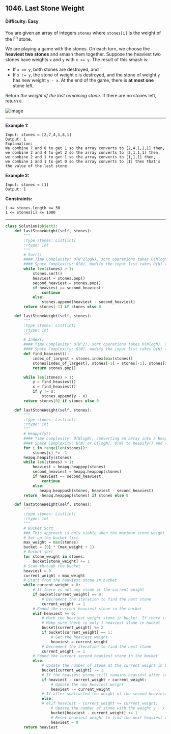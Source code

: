 ## 1046. Last Stone Weight

#### Difficulty: Easy

You are given an array of integers ```stones``` where ```stones[i]``` is the weight of the i<sup>th</sup> stone.

We are playing a game with the stones. On each turn, we choose the __heaviest two stones__ and smash them together. Suppose the heaviest two stones have weights ```x``` and ```y``` with ```x <= y```. The result of this smash is:

- If ```x == y```, both stones are destroyed, and
- If ```x != y```, the stone of weight ```x``` is destroyed, and the stone of weight ```y``` has new weight ```y - x```.
At the end of the game, there is __at most one__ stone left.

Return _the weight of the last remaining stone_. If there are no stones left, return ```0```.

![image](https://user-images.githubusercontent.com/35042430/207638530-a4384603-899f-401a-8c98-a348b4d1a527.png)

---

__Example 1:__

```
Input: stones = [2,7,4,1,8,1]
Output: 1
Explanation: 
We combine 7 and 8 to get 1 so the array converts to [2,4,1,1,1] then,
we combine 2 and 4 to get 2 so the array converts to [2,1,1,1] then,
we combine 2 and 1 to get 1 so the array converts to [1,1,1] then,
we combine 1 and 1 to get 0 so the array converts to [1] then that's the value of the last stone.
```

__Example 2:__

```
Input: stones = [1]
Output: 1
```

__Constraints:__

```
1 <= stones.length <= 30
1 <= stones[i] <= 1000
```

---

```Python
class Solution(object):
    def lastStoneWeight(self, stones):
        """
        :type stones: List[int]
        :rtype: int
        """
        # Sort()
        #### Time Complexity: O(N^2logN), sort operations takes O(NlogN), sort inside the loop every time
        #### Space Complexity: O(N), modify the input list takes O(N) to O(1)        
        while len(stones) > 1:
            stones.sort()
            heaviest = stones.pop()
            second_heaviest = stones.pop()
            if heaviest == second_heaviest:
                continue
            else:
                stones.append(heaviest - second_heaviest)
        return stones[-1] if stones else 0
```

```Python
    def lastStoneWeight(self, stones):
        """
        :type stones: List[int]
        :rtype: int
        """
        # Index()
        #### Time Complexity: O(N^2), sort operations takes O(NlogN), adding the new stone N-1 times while looping through length N of input list
        #### Space Complexity: O(N), modify the input list takes O(N) to O(1)        
        def find_heaviest():
            index_of_largest = stones.index(max(stones))
            stones[index_of_largest], stones[-1] = stones[-1], stones[index_of_largest]
            return stones.pop()

        while len(stones) > 1:
            y = find_heaviest()
            x = find_heaviest()
            if y != x:
                stones.append(y - x)
        return stones[0] if stones else 0
```

```Python
    def lastStoneWeight(self, stones):
        """
        :type stones: List[int]
        :rtype: int
        """
        # Heappify()
        #### Time Complexity: O(NlogN), converting an array into a Heap takes O(N), heappop() and heappush() takes O(logN) time while looping through length N of input list
        #### Space Complexity: O(N) or O(log⁡N), O(N) to heapify() and create priority_queue
        for i in range(len(stones)):
            stones[i] *= -1
        heapq.heapify(stones)
        while len(stones) > 1:
            heaviest = heapq.heappop(stones)
            second_heaviest = heapq.heappop(stones)
            if heaviest == second_heaviest:
                continue
            else:
               heapq.heappush(stones, heaviest - second_heaviest)
        return -heapq.heappop(stones) if stones else 0
```

```Python
    def lastStoneWeight(self, stones):
        """
        :type stones: List[int]
        :rtype: int
        """
        # Bucket Sort
        ### This approach is only viable when the maximum stone weight is small, or is at least smaller than the number of stones.
        # Set up the bucket list
        max_weight = max(stones)
        bucket = [0] * (max_weight + 1)
        # Bucket sort
        for stone_weight in stones:
            bucket[stone_weight] += 1
        # Scan through the bucket
        heaviest = 0
        current_weight = max_weight
        # Start from the heaviest stone in bucket
        while current_weight > 0:
            # If there is not any stone at the current weight
            if bucket[current_weight] == 0:
                # Decrement the iteration to find the next stone
                current_weight -= 1
            # Found the current heaviest stone in the bucket
            elif heaviest == 0:
                # Mark the heaviest weight stone in bucket. If there is an even number of same heaviest weight stones, they are canceled out. Otherwise, if there is an odd number
                # Make sure there is only 1 heaviest stone in bucket
                bucket[current_weight] %= 2
                if bucket[current_weight] == 1:
                    # Get the heaviest weight
                    heaviest = current_weight
                # Decrement the iteration to find the next stone
                current_weight -= 1
            # Found the current second heaviest stone in the bucket
            else:
                # Update the number of stone at the current weight in bucket
                bucket[current_weight] -= 1
                # If the heaviest stone still remains heaviest after subtracted the weight of the second heaviest stone
                if heaviest - current_weight > current_weight:
                    # Update the new heaviest weight
                    heaviest -= current_weight
                # If after subtracted the weight of the second heaviest stone, the remaining weight is not heaviest in the bucket
                else:
                # elif heaviest - current_weight <= current_weight:
                    # Update the number of stone with the weight y - x after the smash in the bucket
                    bucket[heaviest - current_weight] += 1
                    # Reset heaviest weight to find the next heaviest weight stone
                    heaviest = 0
        return heaviest
```






